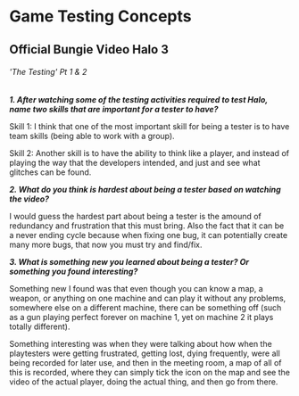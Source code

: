 # Game Testing Concepts  
## Official Bungie Video Halo 3
###### 'The Testing' Pt 1 & 2
_**1. After watching some of the testing activities required to test Halo, name two skills that are important for a tester to have?**_

Skill 1: I think that one of the most important skill for being a tester is to have team skills (being able to work with a group).

Skill 2: Another skill is to have the ability to think like a player, and instead of playing the way that the developers intended, and just 
and see what glitches can be found.

_**2. What do you think is hardest about being a tester based on watching the video?**_

I would guess the hardest part about being a tester is the amound of redundancy and frustration that this must bring. Also the fact that it 
can be a never ending cycle because when fixing one bug, it can potentially create many more bugs, that now you must try and find/fix.

_**3. What is something new you learned about being a tester? Or something you found interesting?**_

Something new I found was that even though you can know a map, a weapon, or anything on one machine and can play it without any problems,
somewhere else on a different machine, there can be something off (such as a gun playing perfect forever on machine 1, yet on machine 2 it
plays totally different).

Something interesting was when they were talking about how when the playtesters were getting frustrated, getting lost, dying frequently, 
were all being recorded for later use, and then in the meeting room, a map of all of this is recorded, where they can simply tick the icon
on the map and see the video of the actual player, doing the actual thing, and then go from there.
